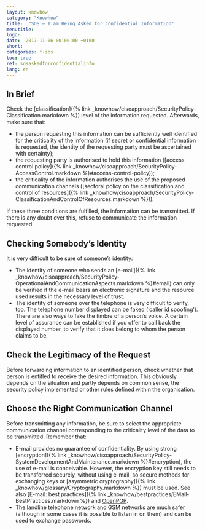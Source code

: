 ```yaml
---
layout: knowhow
category: "Knowhow"
title:  "SOS – I am Being Asked for Confidential Information"
menutitle:
logo:
date:  2017-11-06 00:00:00 +0100
short:
categories: f-sos
toc: true
ref: sosaskedforconfidentialinfo
lang: en
---
```


## In Brief
Check the [classification]({% link _knowhow/cisoapproach/SecurityPolicy-Classification.markdown %}) level of the information requested. Afterwards, make sure that:

* the person requesting this information can be sufficiently well identified for the criticality of the information (if secret or confidential information is requested, the identity of the requesting party must be ascertained with certainty);
* the requesting party is authorised to hold this information ([access control policy]({% link _knowhow/cisoapproach/SecurityPolicy-AccessControl.markdown %}#access-control-policy));
* the criticality of the information authorises the use of the proposed communication channels ([sectoral policy on the classification and control of resources]({% link _knowhow/cisoapproach/SecurityPolicy-ClassificationAndControlOfResources.markdown %})).

If these three conditions are fulfilled, the information can be transmitted. If there is any doubt over this, refuse to communicate the information requested.

## Checking Somebody’s Identity
It is very difficult to be sure of someone’s identity:

* The identity of someone who sends an [e-mail]({% link _knowhow/cisoapproach/SecurityPolicy-OperationalAndCommunicationAspects.markdown %}#email) can only be verified if the e-mail bears an electronic signature and the resource used results in the necessary level of trust.
* The identity of someone over the telephone is very difficult to verify, too. The telephone number displayed can be faked (‘caller id spoofing’). There are also ways to fake the timbre of a person’s voice. A certain level of assurance can be established if you offer to call back the displayed number, to verify that it does belong to whom the person claims to be.

## Check the Legitimacy of the Request
Before forwarding information to an identified person, check whether that person is entitled to receive the desired information. This obviously depends on the situation and partly depends on common sense, the security policy implemented or other rules defined within the organisation.

## Choose the Right Communication Channel
Before transmitting any information, be sure to select the appropriate communication channel corresponding to the criticality level of the data to be transmitted. Remember that:

* E-mail provides no guarantee of confidentiality. By using strong [encryption]({% link _knowhow/cisoapproach/SecurityPolicy-SystemDevelopmentAndMaintenance.markdown %}#encryption), the use of e-mail is conceivable. However, the encryption key still needs to be transferred securely, without using e-mail, so secure methods for exchanging keys or [asymmetric cryptography]({% link _knowhow/glossary/Cryptography.markdown %}) must be used. See also [E-mail: best practices]({% link _knowhow/bestpractices/EMail-BestPractices.markdown %}) and [OpenPGP](https://www.openpgp.org).
* The landline telephone network and GSM networks are much safer (although in some cases it is possible to listen in on them) and can be used to exchange passwords.
